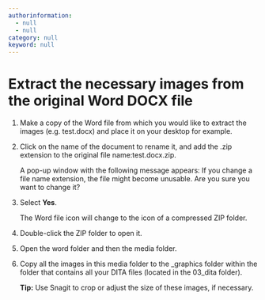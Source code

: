 ```yaml
---
authorinformation:
  - null
  - null
category: null
keyword: null
---
```


# Extract the necessary images from the original Word DOCX file

1. Make a copy of the Word file from which you would like to extract the images \(e.g. test.docx\) and place it on your desktop for example.
2. Click on the name of the document to rename it, and add the .zip extension to the original file name:test.docx.zip.

   A pop-up window with the following message appears: If you change a file name extension, the file might become unusable. Are you sure you want to change it?

3. Select **Yes**.

   The Word file icon will change to the icon of a compressed ZIP folder.

4. Double-click the ZIP folder to open it.
5. Open the word folder and then the media folder.
6. Copy all the images in this media folder to the \_graphics folder within the folder that contains all your DITA files \(located in the 03\_dita folder\).

   **Tip:** Use Snagit to crop or adjust the size of these images, if necessary.

